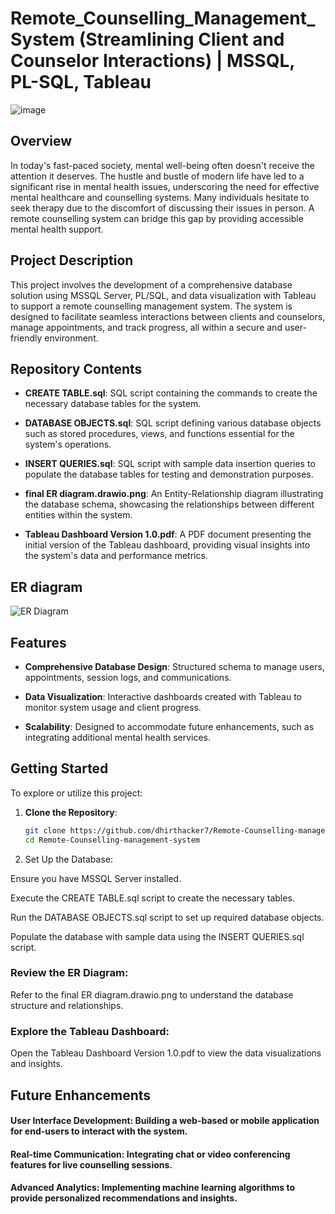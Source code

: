 # Remote_Counselling_Management_System (Streamlining Client and Counselor Interactions) | MSSQL, PL-SQL, Tableau  

![image](https://github.com/dhirthacker7/Remote-Counselling-management-system/assets/46825149/f9128e4f-afa2-43d0-8e6d-fe52f0208832)

## Overview

In today's fast-paced society, mental well-being often doesn't receive the attention it deserves. The hustle and bustle of modern life have led to a significant rise in mental health issues, underscoring the need for effective mental healthcare and counselling systems. Many individuals hesitate to seek therapy due to the discomfort of discussing their issues in person. A remote counselling system can bridge this gap by providing accessible mental health support.

## Project Description

This project involves the development of a comprehensive database solution using MSSQL Server, PL/SQL, and data visualization with Tableau to support a remote counselling management system. The system is designed to facilitate seamless interactions between clients and counselors, manage appointments, and track progress, all within a secure and user-friendly environment.

## Repository Contents

- **CREATE TABLE.sql**: SQL script containing the commands to create the necessary database tables for the system.

- **DATABASE OBJECTS.sql**: SQL script defining various database objects such as stored procedures, views, and functions essential for the system's operations.

- **INSERT QUERIES.sql**: SQL script with sample data insertion queries to populate the database tables for testing and demonstration purposes.

- **final ER diagram.drawio.png**: An Entity-Relationship diagram illustrating the database schema, showcasing the relationships between different entities within the system.

- **Tableau Dashboard Version 1.0.pdf**: A PDF document presenting the initial version of the Tableau dashboard, providing visual insights into the system's data and performance metrics.

## ER diagram

![ER Diagram](./final_ER_diagram.draw.io.png)

## Features

- **Comprehensive Database Design**: Structured schema to manage users, appointments, session logs, and communications.

- **Data Visualization**: Interactive dashboards created with Tableau to monitor system usage and client progress.

- **Scalability**: Designed to accommodate future enhancements, such as integrating additional mental health services.

## Getting Started

To explore or utilize this project:

1. **Clone the Repository**:
   ```bash
   git clone https://github.com/dhirthacker7/Remote-Counselling-management-system.git
   cd Remote-Counselling-management-system
   ```

2. Set Up the Database:

Ensure you have MSSQL Server installed.

Execute the CREATE TABLE.sql script to create the necessary tables.

Run the DATABASE OBJECTS.sql script to set up required database objects.

Populate the database with sample data using the INSERT QUERIES.sql script.

### Review the ER Diagram:

Refer to the final ER diagram.drawio.png to understand the database structure and relationships.

### Explore the Tableau Dashboard:

Open the Tableau Dashboard Version 1.0.pdf to view the data visualizations and insights.


## Future Enhancements
#### User Interface Development: Building a web-based or mobile application for end-users to interact with the system.
#### Real-time Communication: Integrating chat or video conferencing features for live counselling sessions.
#### Advanced Analytics: Implementing machine learning algorithms to provide personalized recommendations and insights.
